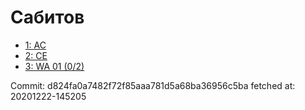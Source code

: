 # Сабитов
- [1: AC](1.md)
- [2: CE](2.md)
- [3: WA 01 (0/2)](3.md)

Commit: d824fa0a7482f72f85aaa781d5a68ba36956c5ba
 fetched at: 20201222-145205
